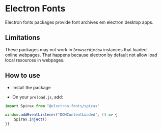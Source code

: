 # Electron Fonts

Electron fonts packages provide font archives em electron desktop apps.

## Limitations

These packages may not work in `BrowserWindow` instances that loaded online webpages. That happens because electron by default not allow load local resources in webpages.

## How to use

* Install the package

* On your `preload.js`, add:

```ts
import Spirax from "@electron-fonts/spirax"

window.addEventListener("DOMContentLoaded", () => {
    Spirax.inject()
})
```